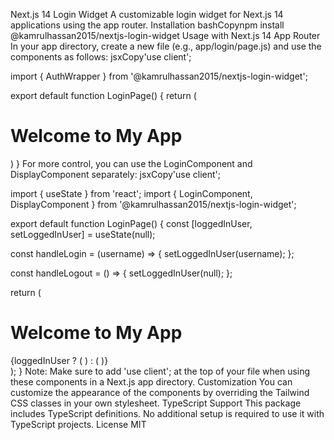 Next.js 14 Login Widget
A customizable login widget for Next.js 14 applications using the app router.
Installation
bashCopynpm install @kamrulhassan2015/nextjs-login-widget
Usage with Next.js 14 App Router
In your app directory, create a new file (e.g., app/login/page.js) and use the components as follows:
jsxCopy'use client';

import { AuthWrapper } from '@kamrulhassan2015/nextjs-login-widget';

export default function LoginPage() {
  return (
    <main>
      <h1>Welcome to My App</h1>
      <AuthWrapper />
    </main>
  )
}
For more control, you can use the LoginComponent and DisplayComponent separately:
jsxCopy'use client';

import { useState } from 'react';
import { LoginComponent, DisplayComponent } from '@kamrulhassan2015/nextjs-login-widget';

export default function LoginPage() {
  const [loggedInUser, setLoggedInUser] = useState(null);

  const handleLogin = (username) => {
    setLoggedInUser(username);
  };

  const handleLogout = () => {
    setLoggedInUser(null);
  };

  return (
    <main>
      <h1>Welcome to My App</h1>
      {loggedInUser ? (
        <DisplayComponent username={loggedInUser} onLogout={handleLogout} />
      ) : (
        <LoginComponent onLogin={handleLogin} />
      )}
    </main>
  );
}
Note: Make sure to add 'use client'; at the top of your file when using these components in a Next.js app directory.
Customization
You can customize the appearance of the components by overriding the Tailwind CSS classes in your own stylesheet.
TypeScript Support
This package includes TypeScript definitions. No additional setup is required to use it with TypeScript projects.
License
MIT